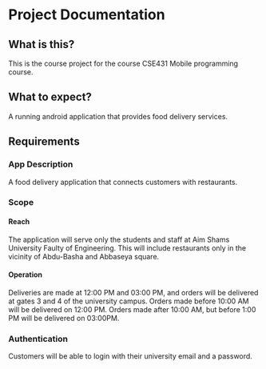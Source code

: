 # Project Documentation

## What is this?
This is the course project for the course CSE431 Mobile programming course.

## What to expect?
A running android application that provides food delivery services.

## Requirements

### App Description

A food delivery application that connects customers with restaurants.

### Scope

#### Reach

The application will serve only the students and staff at Aim Shams University Faulty of Engineering. This will include restaurants only in the vicinity of Abdu-Basha  and Abbaseya square.

#### Operation

Deliveries are made at 12:00 PM and 03:00 PM, and orders will be delivered at gates 3 and 4 of the university campus. Orders made before 10:00 AM will be delivered on 12:00 PM. Orders made after 10:00 AM, but before 1:00 PM will be delivered on 03:00PM.

### Authentication

Customers will be able to login with their university email and a password.